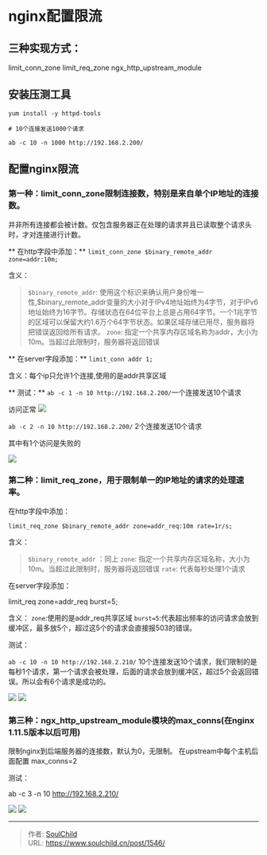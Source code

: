 # nginx配置限流

<!--more-->
## 三种实现方式：

limit_conn_zone
limit_req_zone
ngx_http_upstream_module



## 安装压测工具
```
yum install -y httpd-tools

# 10个连接发送1000个请求

ab -c 10 -n 1000 http://192.168.2.200/
```


## 配置nginx限流
### 第一种：limit_conn_zone限制连接数，特别是来自单个IP地址的连接数。
并非所有连接都会被计数。仅包含服务器正在处理的请求并且已读取整个请求头时，才对连接进行计数。

** 在http字段中添加：**
`limit_conn_zone $binary_remote_addr zone=addr:10m;`

含义：
> `$binary_remote_addr`: 使用这个标识来确认用户身份唯一性,$binary_remote_addr变量的大小对于IPv4地址始终为4字节，对于IPv6地址始终为16字节。存储状态在64位平台上总是占用64字节。一个1兆字节的区域可以保留大约1.6万个64字节状态。如果区域存储已用尽，服务器将把错误返回给所有请求。
>`zone`: 指定一个共享内存区域名称为addr，大小为10m。当超过此限制时，服务器将返回错误


** 在server字段添加：**
`limit_conn addr 1;`

含义：每个ip只允许1个连接,使用的是addr共享区域


** 测试：**
`ab -c 1 -n 10 http://192.168.2.200/`一个连接发送10个请求

访问正常
<img src="images/2b291f676588d1934a41ec97d0cf554a.png" />


`ab -c 2 -n 10 http://192.168.2.200/` 2个连接发送10个请求

其中有1个访问是失败的

<img src="images/2b291f676588d1934a41ec97d0cf554a.png" />


### 第二种：limit_req_zone，用于限制单一的IP地址的请求的处理速率。
在http字段中添加：

`limit_req_zone $binary_remote_addr zone=addr_req:10m rate=1r/s;`

含义：
> `$binary_remote_addr` ：同上
> `zone`: 指定一个共享内存区域名称，大小为10m。当超过此限制时，服务器将返回错误
> `rate`: 代表每秒处理1个请求



在server字段添加：

limit_req zone=addr_req burst=5;

含义：
`zone`:使用的是addr_req共享区域
`burst=5`:代表超出频率的访问请求会放到缓冲区，最多放5个，超过这5个的请求会直接报503的错误。



测试：

`ab -c 10 -n 10 http://192.168.2.210/` 10个连接发送10个请求，我们限制的是每秒1个请求，第一个请求会被处理，后面的请求会放到缓冲区，超过5个会返回错误。所以会有6个请求是成功的。

<img src="images/2b291f676588d1934a41ec97d0cf554a.png" />


<img src="images/2b291f676588d1934a41ec97d0cf554a.png" />


### 第三种：ngx_http_upstream_module模块的max_conns(在nginx 1.11.5版本以后可用)
限制nginx到后端服务器的连接数，默认为0，无限制。
在upstream中每个主机后面配置 max_conns=2

测试：

ab -c 3 -n 10 http://192.168.2.210/

<img src="images/2b291f676588d1934a41ec97d0cf554a.png" />

<img src="images/2b291f676588d1934a41ec97d0cf554a.png" />




---

> 作者: [SoulChild](https://www.soulchild.cn)  
> URL: https://www.soulchild.cn/post/1546/  

